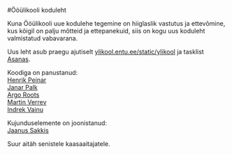 #Ööülikooli koduleht

Kuna Ööülikooli uue kodulehe tegemine on hiiglaslik vastutus ja ettevõmine, kus kõigil on palju mõtteid ja ettepanekuid, siis on kogu uus koduleht valmistatud vabavarana. 

Uus leht asub praegu ajutiselt [ylikool.entu.ee/static/ylikool](https://ylikool.entu.ee/static/ylikool) ja tasklist [Asanas](https://app.asana.com/-/share?s=10785425898623-noQyCHZmysFZT1WdYoohcaC9wAGJcJdreGpyVB4lHZr-1888846333398).

Koodiga on panustanud:  
[Henrik Peinar](https://github.com/hpeinar)  
[Janar Palk](https://github.com/chanar)  
[Argo Roots](https://github.com/argoroots)  
[Martin Verrev](https://github.com/martinve)  
[Indrek Vainu](https://github.com/vainu)

Kujunduselemente on joonistanud:   
[Jaanus Sakkis](https://et.wikipedia.org/wiki/Jaanus_Sakkis)

Suur aitäh senistele kaasaaitajatele.
